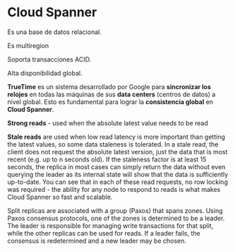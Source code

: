 # Cloud Spanner

Es una base de datos relacional.

Es multiregion

Soporta transacciones ACID.

Alta disponibilidad global.

**TrueTime** es un sistema desarrollado por Google para **sincronizar los relojes** en todas las máquinas de sus **data centers** (centros de datos) a nivel global. Esto es fundamental para lograr la **consistencia global** en **Cloud Spanner**.

**Strong reads** - used when the absolute latest value needs to be read

**Stale reads** are used when low read latency is more important than getting the latest values, so some data staleness is tolerated. In a stale read, the client does not request the absolute latest version, just the data that is most recent (e.g. up to n seconds old). If the staleness factor is at least 15 seconds, the replica in most cases can simply return the data without even querying the leader as its internal state will show that the data is sufficiently up-to-date. You can see that in each of these read requests, no row locking was required - the ability for any node to respond to reads is what makes Cloud Spanner so fast and scalable.

 Split replicas are associated with a group (Paxos) that spans zones. Using Paxos consensus protocols, one of the zones is determined to be a leader. The leader is responsible for managing write transactions for that split, while the other replicas can be used for reads. If a leader fails, the consensus is redetermined and a new leader may be chosen.